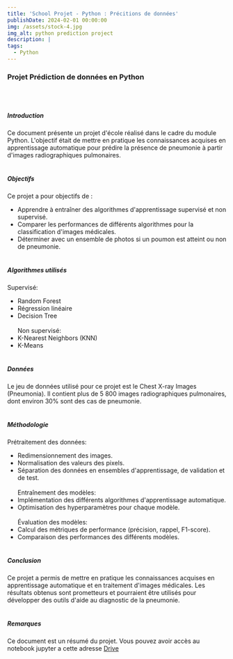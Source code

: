 ```yaml
---
title: 'School Projet - Python : Précitions de données' 
publishDate: 2024-02-01 00:00:00
img: /assets/stock-4.jpg
img_alt: python prediction project
description: |
tags:
  - Python
---
```


### Projet Prédiction de données en Python
<br><br>

##### Introduction
Ce document présente un projet d'école réalisé dans le cadre du module Python. L'objectif était de mettre en pratique les connaissances acquises en apprentissage automatique pour prédire la présence de pneumonie à partir d'images radiographiques pulmonaires.
<br><br>

##### Objectifs
Ce projet a pour objectifs de :
- Apprendre à entraîner des algorithmes d'apprentissage supervisé et non supervisé.
- Comparer les performances de différents algorithmes pour la classification d'images médicales.
- Déterminer avec un ensemble de photos si un poumon est atteint ou non de pneumonie.
<br><br>

##### Algorithmes utilisés
Supervisé:
- Random Forest
- Régression linéaire
- Decision Tree
<br><br>
Non supervisé:
- K-Nearest Neighbors (KNN)
- K-Means
<br><br>

##### Données
Le jeu de données utilisé pour ce projet est le Chest X-ray Images (Pneumonia). Il contient plus de 5 800 images radiographiques pulmonaires, dont environ 30% sont des cas de pneumonie.
<br><br>

##### Méthodologie
Prétraitement des données:
- Redimensionnement des images.
- Normalisation des valeurs des pixels.
- Séparation des données en ensembles d'apprentissage, de validation et de test.
<br><br>
Entraînement des modèles:
- Implémentation des différents algorithmes d'apprentissage automatique.
- Optimisation des hyperparamètres pour chaque modèle.
<br><br>
Évaluation des modèles:
- Calcul des métriques de performance (précision, rappel, F1-score).
- Comparaison des performances des différents modèles.
<br><br>

##### Conclusion
Ce projet a permis de mettre en pratique les connaissances acquises en apprentissage automatique et en traitement d'images médicales. Les résultats obtenus sont prometteurs et pourraient être utilisés pour développer des outils d'aide au diagnostic de la pneumonie.
<br><br>

##### Remarques
Ce document est un résumé du projet.
Vous pouvez avoir accès au notebook jupyter a cette adresse [Drive](https://drive.google.com/file/d/1VVPzvXfRzIex1SAnjDwa11PdFEKBcmtC/view?usp=sharing)